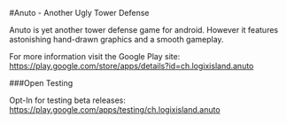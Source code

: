 #Anuto - Another Ugly Tower Defense

Anuto is yet another tower defense game for android. However it features astonishing hand-drawn graphics and a smooth gameplay.

For more information visit the Google Play site:
https://play.google.com/store/apps/details?id=ch.logixisland.anuto

###Open Testing

Opt-In for testing beta releases:
https://play.google.com/apps/testing/ch.logixisland.anuto
